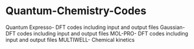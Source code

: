 # Quantum-Chemistry-Codes
Quantum Expresso- DFT codes including input and output files
Gaussian- DFT codes including input and output files
MOL-PRO- DFT codes including input and output files
MULTIWELL- Chemical kinetics
